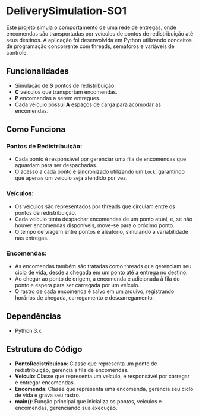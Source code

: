 # DeliverySimulation-SO1
Este projeto simula o comportamento de uma rede de entregas, onde encomendas são transportadas por veículos de pontos de redistribuição até seus destinos. A aplicação foi desenvolvida em Python utilizando conceitos de programação concorrente com threads, semáforos e variáveis de controle.

## Funcionalidades
- Simulação de **S** pontos de redistribuição.
- **C** veículos que transportam encomendas.
- **P** encomendas a serem entregues.
- Cada veículo possui **A** espaços de carga para acomodar as encomendas.

## Como Funciona

### Pontos de Redistribuição:
- Cada ponto é responsável por gerenciar uma fila de encomendas que aguardam para ser despachadas.
- O acesso a cada ponto é sincronizado utilizando um `Lock`, garantindo que apenas um veículo seja atendido por vez.

### Veículos:
- Os veículos são representados por threads que circulam entre os pontos de redistribuição.
- Cada veículo tenta despachar encomendas de um ponto atual, e, se não houver encomendas disponíveis, move-se para o próximo ponto.
- O tempo de viagem entre pontos é aleatório, simulando a variabilidade nas entregas.

### Encomendas:
- As encomendas também são tratadas como threads que gerenciam seu ciclo de vida, desde a chegada em um ponto até a entrega no destino.
- Ao chegar ao ponto de origem, a encomenda é adicionada à fila do ponto e espera para ser carregada por um veículo.
- O rastro de cada encomenda é salvo em um arquivo, registrando horários de chegada, carregamento e descarregamento.

## Dependências
- Python 3.x

## Estrutura do Código
- **PontoRedistribuicao**: Classe que representa um ponto de redistribuição, gerencia a fila de encomendas.
- **Veiculo**: Classe que representa um veículo, é responsável por carregar e entregar encomendas.
- **Encomenda**: Classe que representa uma encomenda, gerencia seu ciclo de vida e grava seu rastro.
- **main()**: Função principal que inicializa os pontos, veículos e encomendas, gerenciando sua execução.
